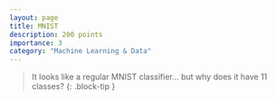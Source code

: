 ```yaml
---
layout: page
title: MNIST
description: 200 points
importance: 3
category: "Machine Learning & Data"
---
```


> It looks like a regular MNIST classifier... but why does it have 11 classes?
{: .block-tip }
